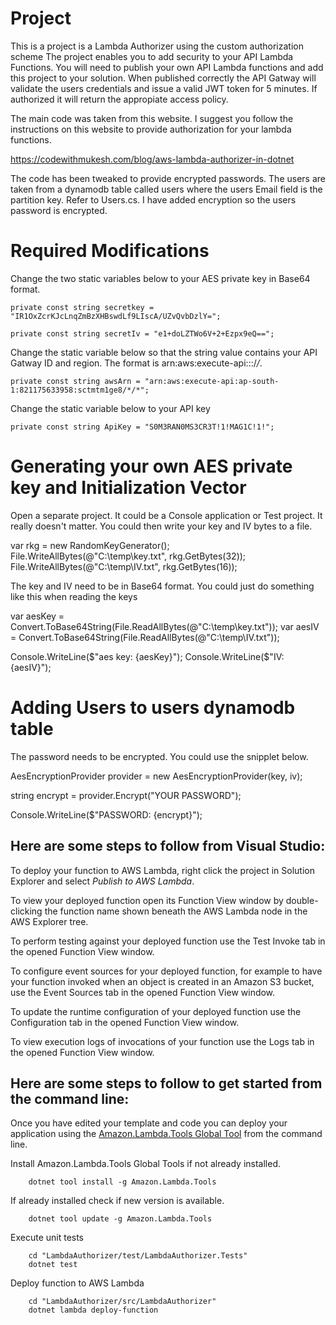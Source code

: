 Project
=======
This is a project is a Lambda Authorizer using the custom authorization scheme The project enables you to add security to your API Lambda Functions. 
You will need to publish your own API Lambda functions and add this project to your solution. When published correctly the API Gatway will validate
the users credentials and issue a valid JWT token for 5 minutes. If authorized it will return the appropiate access policy.

The main code was taken from this website. I suggest you follow the instructions on this website to provide authorization for your lambda functions.

https://codewithmukesh.com/blog/aws-lambda-authorizer-in-dotnet 

The code has been tweaked to provide encrypted passwords. The users are taken from a dynamodb table called users where the users Email field is the
partition key. Refer to Users.cs. I have added encryption so the users password is encrypted.

Required Modifications
======================
Change the two static variables below to your AES private key in Base64 format.

    private const string secretkey = 
    "IR1OxZcrKJcLnqZmBzXHBswdLf9LIscA/UZvQvbDzlY=";
    
    private const string secretIv = "e1+doLZTWo6V+2+Ezpx9eQ==";
	
Change the static variable below so that the string value contains your API Gatway ID and region. The format is 
arn:aws:execute-api:<aws-region>:<aws-account-id>:<amazon-gateway-id>/*/*.

    private const string awsArn = "arn:aws:execute-api:ap-south-1:821175633958:sctmtm1ge8/*/*";
	
Change the static variable below to your API key

    private const string ApiKey = "S0M3RAN0MS3CR3T!1!MAG1C!1!";
	
Generating your own AES private key and Initialization Vector
=============================================================

Open a separate project. It could be a Console application or Test project. It really doesn't matter.
You could then write your key and IV bytes to a file.

var rkg = new RandomKeyGenerator();
File.WriteAllBytes(@"C:\temp\key.txt", rkg.GetBytes(32));
File.WriteAllBytes(@"C:\temp\IV.txt", rkg.GetBytes(16));

The key and IV need to be in Base64 format. You could just do something like this when reading the keys

var aesKey = Convert.ToBase64String(File.ReadAllBytes(@"C:\temp\key.txt"));
var aesIV = Convert.ToBase64String(File.ReadAllBytes(@"C:\temp\IV.txt"));

Console.WriteLine($"aes key: {aesKey}");
Console.WriteLine($"IV: {aesIV}");

Adding Users to users dynamodb table
====================================
The password needs to be encrypted. You could use the snipplet below.

AesEncryptionProvider provider =
new AesEncryptionProvider(key, iv);

string encrypt = provider.Encrypt("YOUR PASSWORD");

Console.WriteLine($"PASSWORD: {encrypt}");


## Here are some steps to follow from Visual Studio:

To deploy your function to AWS Lambda, right click the project in Solution Explorer and select *Publish to AWS Lambda*.

To view your deployed function open its Function View window by double-clicking the function name shown beneath the AWS Lambda node in the AWS Explorer tree.

To perform testing against your deployed function use the Test Invoke tab in the opened Function View window.

To configure event sources for your deployed function, for example to have your function invoked when an object is created in an Amazon S3 bucket, use the Event Sources tab in the opened Function View window.

To update the runtime configuration of your deployed function use the Configuration tab in the opened Function View window.

To view execution logs of invocations of your function use the Logs tab in the opened Function View window.

## Here are some steps to follow to get started from the command line:

Once you have edited your template and code you can deploy your application using the [Amazon.Lambda.Tools Global Tool](https://github.com/aws/aws-extensions-for-dotnet-cli#aws-lambda-amazonlambdatools) from the command line.

Install Amazon.Lambda.Tools Global Tools if not already installed.
```
    dotnet tool install -g Amazon.Lambda.Tools
```

If already installed check if new version is available.
```
    dotnet tool update -g Amazon.Lambda.Tools
```

Execute unit tests
```
    cd "LambdaAuthorizer/test/LambdaAuthorizer.Tests"
    dotnet test
```

Deploy function to AWS Lambda
```
    cd "LambdaAuthorizer/src/LambdaAuthorizer"
    dotnet lambda deploy-function
```
